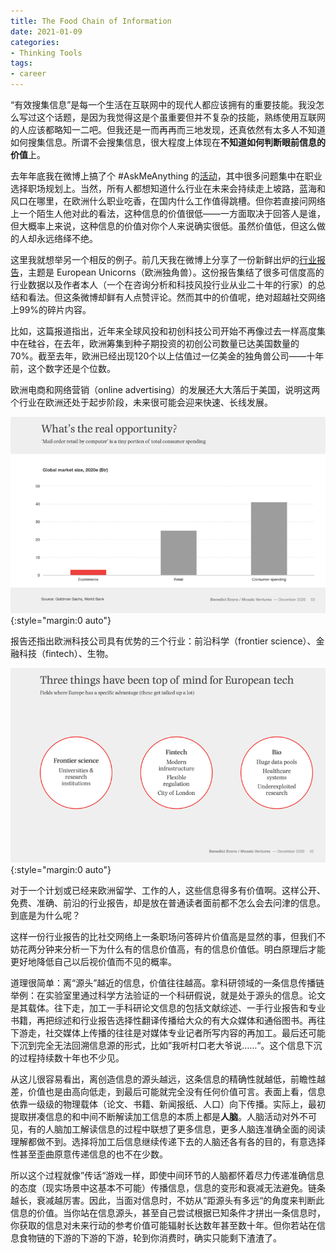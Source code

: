 ```yaml
---
title: The Food Chain of Information
date: 2021-01-09
categories:
- Thinking Tools
tags:
- career
---
```


“有效搜集信息”是每一个生活在互联网中的现代人都应该拥有的重要技能。我没怎么写过这个话题，是因为我觉得这是个虽重要但并不复杂的技能，熟练使用互联网的人应该都略知一二吧。但我还是一而再再而三地发现，还真依然有太多人不知道如何搜集信息。所谓不会搜集信息，很大程度上体现在**不知道如何判断眼前信息的价值**上。

去年年底我在微博上搞了个 #AskMeAnything 的[活动](https://sinantang.github.io/self%20improvement/others/2020/12/12/ama/)，其中很多问题集中在职业选择职场规划上。当然，所有人都想知道什么行业在未来会持续走上坡路，蓝海和风口在哪里，在欧洲什么职业吃香，在国内什么工作值得跳槽。但你若直接问网络上一个陌生人他对此的看法，这种信息的价值很低——一方面取决于回答人是谁，但大概率上来说，这种信息的价值对你个人来说确实很低。虽然价值低，但这么做的人却永远络绎不绝。

这里我就想举另一个相反的例子。前几天我在微博上分享了一份新鲜出炉的[行业报告](https://www.ben-evans.com/presentations)，主题是 European Unicorns（欧洲独角兽）。这份报告集结了很多可信度高的行业数据以及作者本人（一个在咨询分析和科技风投行业从业二十年的行家）的总结和看法。但这条微博却鲜有人点赞评论。然而其中的价值呢，绝对超越社交网络上99%的碎片内容。

比如，这篇报道指出，近年来全球风投和初创科技公司开始不再像过去一样高度集中在硅谷，在去年，欧洲筹集到种子期投资的初创公司数量已达美国数量的70%。截至去年，欧洲已经出现120个以上估值过一亿美金的独角兽公司——十年前，这个数字还是个位数。

欧洲电商和网络营销（online advertising）的发展还大大落后于美国，说明这两个行业在欧洲还处于起步阶段，未来很可能会迎来快速、长线发展。

![ecommerce](/assets/images/ecommerce.png){:style="margin:0 auto"}

报告还指出欧洲科技公司具有优势的三个行业：前沿科学（frontier science）、金融科技（fintech）、生物。

![tech](/assets/images/eu-tech.png){:style="margin:0 auto"}

对于一个计划或已经来欧洲留学、工作的人，这些信息得多有价值啊。这样公开、免费、准确、前沿的行业报告，却是放在普通读者面前都不怎么会去问津的信息。到底是为什么呢？



这样一份行业报告的比社交网络上一条职场问答碎片价值高是显然的事，但我们不妨花两分钟来分析一下为什么有的信息价值高，有的信息价值低。明白原理后才能更好地降低自己以后视价值而不见的概率。

道理很简单：离“源头”越近的信息，价值往往越高。拿科研领域的一条信息传播链举例：在实验室里通过科学方法验证的一个科研假说，就是处于源头的信息。论文是其载体。往下走，加工一手科研论文信息的包括文献综述、一手行业报告和专业书籍，再把综述和行业报告选择性翻译传播给大众的有大众媒体和通俗图书。再往下游走，社交媒体上传播的往往是对媒体专业记者所写内容的再加工。最后还可能下沉到完全无法回溯信息源的形式，比如”我听村口老大爷说……“。这个信息下沉的过程持续数十年也不少见。

从这儿很容易看出，离创造信息的源头越远，这条信息的精确性就越低，前瞻性越差，价值也是由高向低走，到最后可能就完全没有任何价值可言。表面上看，信息依靠一级级的物理载体（论文、书籍、新闻报纸、人口）向下传播。实际上，最初提取拼凑信息的和中间不断解读加工信息的本质上都是**人脑**。人脑活动对外不可见，有的人脑加工解读信息的过程中联想了更多信息，更多人脑连准确全面的阅读理解都做不到。选择将加工后信息继续传递下去的人脑还各有各的目的，有意选择性甚至歪曲原意传递信息的也不在少数。

所以这个过程就像”传话“游戏一样，即使中间环节的人脑都怀着尽力传递准确信息的态度（现实场景中这基本不可能）传播信息，信息的变形和衰减无法避免。链条越长，衰减越厉害。因此，当面对信息时，不妨从”距源头有多远“的角度来判断此信息的价值。当你站在信息源头，甚至自己尝试根据已知条件才拼出一条信息时，你获取的信息对未来行动的参考价值可能辐射长达数年甚至数十年。但你若站在信息食物链的下游的下游的下游，轮到你消费时，确实只能剩下渣渣了。

